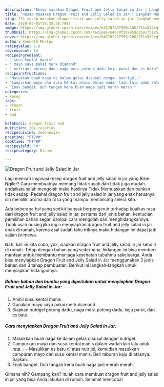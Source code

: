 ```yaml
---
description: "Resep masakan Dragon Fruit and Jelly Salad in Jar | Langkah Membuat Dragon Fruit and Jelly Salad in Jar Yang Sempurna"
title: "Resep masakan Dragon Fruit and Jelly Salad in Jar | Langkah Membuat Dragon Fruit and Jelly Salad in Jar Yang Sempurna"
slug: 732-resep-masakan-dragon-fruit-and-jelly-salad-in-jar-langkah-membuat-dragon-fruit-and-jelly-salad-in-jar-yang-sempurna
date: 2020-06-01T10:35:28.798Z
image: https://img-global.cpcdn.com/recipes/64678f207959d2b0/751x532cq70/dragon-fruit-and-jelly-salad-in-jar-foto-resep-utama.jpg
thumbnail: https://img-global.cpcdn.com/recipes/64678f207959d2b0/751x532cq70/dragon-fruit-and-jelly-salad-in-jar-foto-resep-utama.jpg
cover: https://img-global.cpcdn.com/recipes/64678f207959d2b0/751x532cq70/dragon-fruit-and-jelly-salad-in-jar-foto-resep-utama.jpg
author: Kenneth Phelps
ratingvalue: 3.8
reviewcount: 14
recipeingredient:
- " susu kental manis"
- " mayo saya pakai merk diamond"
- " nutrigel potong dadu naga mera potong dadu keju parut dan es batu"
recipeinstructions:
- "Masukkan buah naga ke dalam gelas disusul dengan nutrigel."
- "Campurkan mayo dan susu kental manis dalam wadah lain lalu aduk rata.  Masukkan es batu di atas nutrijel, kemudian masukkan campuran mayo dan susu kental manis. Beri taburan keju di atasnya. Sajikan."
- "Enak banget. Duh tangan kena buah naga jadi merah merah."
categories:
- Resep
tags:
- dragon
- fruit
- and

katakunci: dragon fruit and 
nutrition: 202 calories
recipecuisine: Indonesian
preptime: "PT29M"
cooktime: "PT49M"
recipeyield: "4"
recipecategory: Dinner

---
```



![Dragon Fruit and Jelly Salad in Jar](https://img-global.cpcdn.com/recipes/64678f207959d2b0/751x532cq70/dragon-fruit-and-jelly-salad-in-jar-foto-resep-utama.jpg)

Lagi mencari inspirasi resep dragon fruit and jelly salad in jar yang Bikin Ngiler? Cara membuatnya memang tidak susah dan tidak juga mudah. andaikata salah mengolah maka hasilnya Tidak Memuaskan dan bahkan tidak sedap. Padahal dragon fruit and jelly salad in jar yang enak harusnya sih memiliki aroma dan rasa yang mampu memancing selera kita.

Ada beberapa hal yang sedikit banyak berpengaruh terhadap kualitas rasa dari dragon fruit and jelly salad in jar, pertama dari jenis bahan, kemudian pemilihan bahan segar, sampai cara mengolah dan menghidangkannya. Tidak usah pusing jika ingin menyiapkan dragon fruit and jelly salad in jar enak di rumah, karena asal sudah tahu triknya maka hidangan ini dapat jadi sajian istimewa.




Nah, kali ini kita coba, yuk, siapkan dragon fruit and jelly salad in jar sendiri di rumah. Tetap dengan bahan yang sederhana, hidangan ini bisa memberi manfaat untuk membantu menjaga kesehatan tubuhmu sekeluarga. Anda bisa menyiapkan Dragon Fruit and Jelly Salad in Jar menggunakan 3 jenis bahan dan 3 tahap pembuatan. Berikut ini langkah-langkah untuk menyiapkan hidangannya.

<!--inarticleads1-->

##### Bahan-bahan dan bumbu yang diperlukan untuk menyiapkan Dragon Fruit and Jelly Salad in Jar:

1. Ambil  susu kental manis
1. Gunakan  mayo saya pakai merk diamond
1. Siapkan  nutrigel potong dadu, naga mera potong dadu, keju parut, dan es batu




<!--inarticleads2-->

##### Cara menyiapkan Dragon Fruit and Jelly Salad in Jar:

1. Masukkan buah naga ke dalam gelas disusul dengan nutrigel.
1. Campurkan mayo dan susu kental manis dalam wadah lain lalu aduk rata. -  - Masukkan es batu di atas nutrijel, kemudian masukkan campuran mayo dan susu kental manis. Beri taburan keju di atasnya. Sajikan.
1. Enak banget. Duh tangan kena buah naga jadi merah merah.




Gimana nih? Gampang kan? Itulah cara membuat dragon fruit and jelly salad in jar yang bisa Anda lakukan di rumah. Selamat mencoba!

